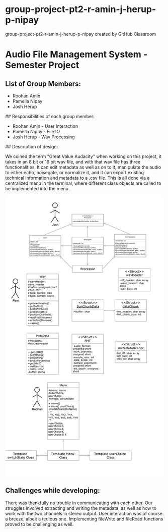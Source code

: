 # group-project-pt2-r-amin-j-herup-p-nipay
group-project-pt2-r-amin-j-herup-p-nipay created by GitHub Classroom

# Audio File Management System - Semester Project
## List of Group Members:
<ul>
  <li>Roohan Amin</li>
  <li>Pamella Nipay</li>
  <li>Josh Herup</li>
  </ul>
## Responsibilities of each group member:
<ul>
<li>Roohan Amin - User Interaction</li>
<li>Pamella Nipay - File IO</li>
<li>Josh Herup - Wav Processing</li>
</ul>
## Description of design:

We coined the term "Great Value Audacity" when working on this project, it takes in an 8 bit or 16 bit wav file, and with that wav file has three functionalities. It can edit metadata as well as on to it, manipulate the audio to either echo, noisegate, or normalize it, and it can export existing technical information and metadata to a .csv file.  This is all done via a centralized menu in the terminal, where different class objects are called to be implemented into the menu. 


![Class Diagram](https://github.com/cpe-unr/group-project-pt2-r-amin-j-herup-p-nipay/blob/user-interaction/Class_Diagram.png) 


## Challenges while developing:

There was thankfully no trouble in communicating with each other. Our struggles involved extracting and writing the metadata, as well as how to work with the two channels in stereo output. User interaction was of course a breeze, albeit a tedious one. Implementing fileWrite and fileRead functions proved to be challenging as well.
